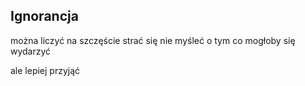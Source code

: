 ## Ignorancja

można liczyć na szczęście
strać się nie myśleć o tym co mogłoby się wydarzyć

ale lepiej przyjąć 
